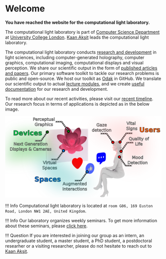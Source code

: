 # Welcome

**You have reached the website for the computational light laboratory.**

The computational light laboratory is part of [Computer Science Department](https://www.ucl.ac.uk/computer-science/) at [University College London](https://www.ucl.ac.uk).
[Kaan Akşit](https://kaanaksit.com) leads the computational light laboratory.

The computational light laboratory conducts [research and development](../publications) in light sciences, including computer-generated holography, computer graphics, computational imaging, computational displays and visual perception.
We share our scientific output in the form of [published articles and papers](https://complightlab.com/publications/).
Our primary software toolkit to tackle our research problems is public and open-source.
We host our toolkit as [Odak](https://github.com/kunguz/odak) in GitHub.
We translate our scientific output to actual [lecture modules](../teaching), and we create [useful documentation](../documentation) for our research and development.

To read more about our recent activities, please visit our [recent timeline](../timeline).
Our research focus in terms of applications is depicted as in the below image.

<p class="aligncenter">
    <img src="./media/research_statement_future.png" alt=/>
</p>

!!! Info
    Computational light laboratory is located at `room G06, 169 Euston Road, London NW1 2AE, United Kingdom`.

!!! Info
    Our laboratory organizes weekly seminars. To get more information about these seminars, please [click here](../seminars).

!!! Question
    If you are interested in joining our group as an intern, an undergraduate student, a master student, a PhD student, a postdoctoral researher or a visiting researcher, please do not hesitate to reach out to [Kaan Akşit](mailto:k.aksit@ucl.ac.uk).

